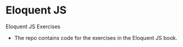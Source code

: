 # Eloquent JS
Eloquent JS Exercises
* The repo contains code for the exercises in the Eloquent JS book. 
